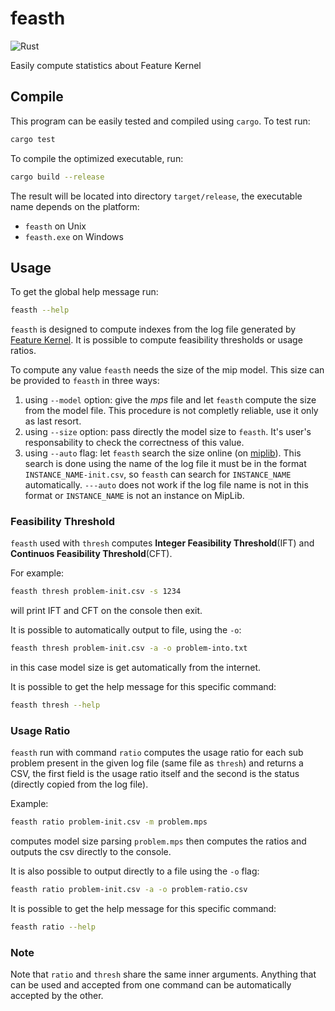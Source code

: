 # feasth

![Rust](https://github.com/Optimization-Algorithms/feasth/workflows/Rust/badge.svg)

Easily compute statistics about Feature Kernel

## Compile 
This program can be easily tested and compiled using ```cargo```. To test
run:

```bash
cargo test
```
To compile the optimized executable, run:

```bash
cargo build --release
```
The result will be located into directory ```target/release```, the executable
name depends on the platform:
- ```feasth``` on Unix
- ```feasth.exe``` on Windows

## Usage

To get the global help message run:
```bash
feasth --help
```


```feasth``` is designed to compute indexes from the log file generated by 
[Feature Kernel](https://github.com/Optimization-Algorithms/ks.py). It is 
possible to compute feasibility thresholds or usage ratios. 

To compute any value ```feasth``` needs the size of the mip model. This 
size can be provided to ```feasth``` in three ways:
1. using ```--model``` option: give the *mps* file and let ```feasth``` compute the size from the model file. This procedure is not completly reliable, use it only as last resort.
2. using ```--size``` option: pass directly the model size to ```feasth```. It's user's responsability to check the correctness of this value.
3. using ```--auto``` flag: let ```feasth``` search the size online (on [miplib](https://miplib.zib.de/index.html)). This search is done using the 
name of the log file it must be in the format ```INSTANCE_NAME-init.csv```, so
```feasth``` can search for ```INSTANCE_NAME``` automatically. ```---auto``` does not work if the log file name is not in this format or ```INSTANCE_NAME``` is not an instance
on MipLib.

### Feasibility Threshold
```feasth``` used with ```thresh``` computes **Integer Feasibility Threshold**(IFT)
and **Continuos Feasibility Threshold**(CFT). 

For example:
```bash
feasth thresh problem-init.csv -s 1234 
```
will print IFT and CFT on the console then exit. 

It is possible to automatically output to file, using the ```-o```:
```bash
feasth thresh problem-init.csv -a -o problem-into.txt
```
in this case model size is get automatically from the internet.


It is possible to get the help message for this specific command:
```bash
feasth thresh --help
```


### Usage Ratio
```feasth``` run with command  ```ratio``` computes the usage ratio
for each sub problem present in the given log file (same file as ```thresh```)
and returns a CSV, the first field is the usage ratio itself and 
the second is the status (directly copied from the log file). 

Example:

```bash
feasth ratio problem-init.csv -m problem.mps
```
computes model size parsing ```problem.mps``` then computes the 
ratios and outputs the csv directly to the console.

It is also possible to output directly to a file using the ```-o``` flag:

```bash
feasth ratio problem-init.csv -a -o problem-ratio.csv
```

It is possible to get the help message for this specific command:
```bash
feasth ratio --help
```

### Note
Note that ```ratio``` and ```thresh``` share the same inner arguments.
Anything that can be used and accepted from one command can be 
automatically accepted by the other.

